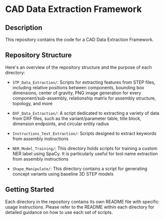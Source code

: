 # CAD Data Extraction Framework

## Description

This repository contains the code for a CAD Data Extraction Framework. 

## Repository Structure

Here's an overview of the repository structure and the purpose of each directory:

- `STP_Data_Extraction/`: Scripts for extracting features from STEP files, including relative positions between components, bounding box dimensions, center of gravity, PNG image generation for every component/sub-assembly, relationship matrix for assembly structure, topology, and more

- `DXF_Data_Extraction/`: A script dedicated to extracting a variety of data from DXF files, such as the variant/parameter table, title block, dimension endpoints, and circular entity radius

- `Instructions_Text_Extraction/`: Scripts designed to extract keywords from assembly instructions

- `NER_Model_Training/`: This directory holds scripts for training a custom NER label using SpaCy. It is particularly useful for tool name extraction from assembly instructions

- `Shape_Manipulate/`: This directory contains a script for generating concept variants using baseline 3D STEP models

## Getting Started

Each directory in the repository contains its own README file with specific usage instructions. Please refer to the README within each directory for detailed guidance on how to use each set of scripts.


